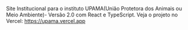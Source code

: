 Site Institucional para o instituto UPAMA(União Protetora dos Animais ou Meio Ambiente)- Versão 2.0 com React e TypeScript.
Veja o projeto no Vercel: 
https://upama.vercel.app
